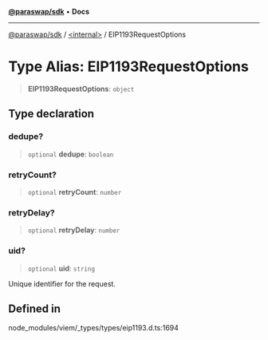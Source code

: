 [**@paraswap/sdk**](../../README.md) • **Docs**

***

[@paraswap/sdk](../../globals.md) / [\<internal\>](../README.md) / EIP1193RequestOptions

# Type Alias: EIP1193RequestOptions

> **EIP1193RequestOptions**: `object`

## Type declaration

### dedupe?

> `optional` **dedupe**: `boolean`

### retryCount?

> `optional` **retryCount**: `number`

### retryDelay?

> `optional` **retryDelay**: `number`

### uid?

> `optional` **uid**: `string`

Unique identifier for the request.

## Defined in

node\_modules/viem/\_types/types/eip1193.d.ts:1694
